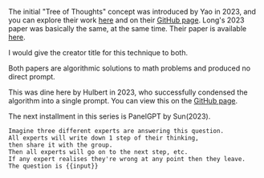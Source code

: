 The initial "Tree of Thoughts" concept was introduced by Yao in 2023, and you can explore their work [here](https://arxiv.org/abs/2305.10601) and on their [GitHub page](https://github.com/princeton-nlp/tree-of-thought-llm). Long's 2023 paper was basically the same, at the same time.
Their paper is available [here](https://arxiv.org/abs/2305.08291).

I would give the creator title for this technique to both.

Both papers are algorithmic solutions to math problems and produced no direct prompt.

This was dine here by Hulbert in 2023, who successfully condensed the algorithm into a single prompt.
You can view this on the [GitHub page](https://github.com/dave1010/tree-of-thought-prompting).

The next installment in this series is PanelGPT by Sun(2023).

```
Imagine three different experts are answering this question.
All experts will write down 1 step of their thinking,
then share it with the group.
Then all experts will go on to the next step, etc.
If any expert realises they're wrong at any point then they leave.
The question is {{input}}
```
